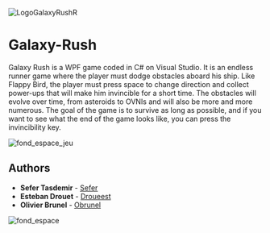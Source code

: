 ![LogoGalaxyRushR](https://github.com/user-attachments/assets/55ab6be1-47bf-49bd-932d-51a76a45e6c3)
# Galaxy-Rush
Galaxy Rush is a WPF game coded in C# on Visual Studio. It is an endless runner game where the player must dodge obstacles aboard his ship. Like Flappy Bird, the player must press space to change direction and collect power-ups that will make him invincible for a short time. The obstacles will evolve over time, from asteroids to OVNIs and will also be more and more numerous. The goal of the game is to survive as long as possible, and if you want to see what the end of the game looks like, you can press the invincibility key.

![fond_espace_jeu](https://github.com/user-attachments/assets/09e551a0-1713-471c-9c29-dfbcc05a126f)

## Authors
* **Sefer Tasdemir** - [Sefer](https://github.com/sftss)
* **Esteban Drouet** - [Droueest](https://github.com/Droueest)
* **Olivier Brunel** - [Obrunel](https://github.com/Obrunel)

![fond_espace](https://github.com/user-attachments/assets/511c3782-5883-4bff-a84f-67913e36bd4d)
